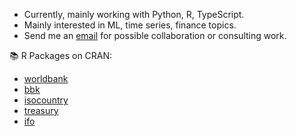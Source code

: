 - Currently, mainly working with Python, R, TypeScript.
- Mainly interested in ML, time series, finance topics.
- Send me an [email](mailto:muecke.maximilian@gmail.com) for possible collaboration or consulting work.

📚 R Packages on CRAN:

- [worldbank](https://github.com/m-muecke/worldbank)
- [bbk](https://github.com/m-muecke/bbk)
- [isocountry](https://github.com/m-muecke/isocountry)
- [treasury](https://github.com/m-muecke/treasury)
- [ifo](https://github.com/m-muecke/ifo)

<!--
**m-muecke/m-muecke** is a ✨ _special_ ✨ repository because its `README.md` (this file) appears on your GitHub profile.

Here are some ideas to get you started:

- 🔭 I’m currently working on ...
- 🌱 I’m currently learning ...
- 👯 I’m looking to collaborate on ...
- 🤔 I’m looking for help with ...
- 💬 Ask me about ...
- 📫 How to reach me: ...
- 😄 Pronouns: ...
- ⚡ Fun fact: ...
-->
